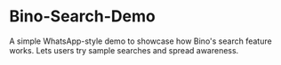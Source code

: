 # Bino-Search-Demo
A simple WhatsApp-style demo to showcase how Bino's search feature works. Lets users try sample searches and spread awareness.
